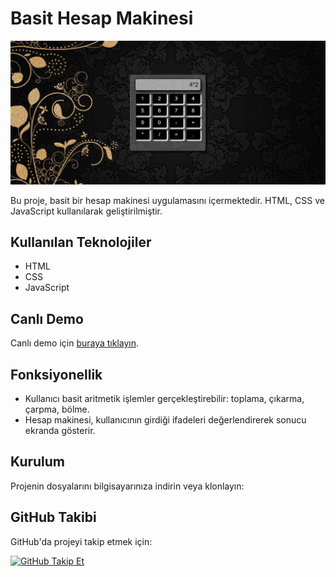 # Basit Hesap Makinesi

![Hesap Makinesi](./img/Screenshot_2.jpg)

Bu proje, basit bir hesap makinesi uygulamasını içermektedir. HTML, CSS ve JavaScript kullanılarak geliştirilmiştir.

## Kullanılan Teknolojiler

- HTML
- CSS
- JavaScript

## Canlı Demo

Canlı demo için [buraya tıklayın](https://hesapmakinesi-js.vercel.app/).



## Fonksiyonellik

- Kullanıcı basit aritmetik işlemler gerçekleştirebilir: toplama, çıkarma, çarpma, bölme.
- Hesap makinesi, kullanıcının girdiği ifadeleri değerlendirerek sonucu ekranda gösterir.

## Kurulum

Projenin dosyalarını bilgisayarınıza indirin veya klonlayın:

## GitHub Takibi

GitHub'da projeyi takip etmek için:

[![GitHub Takip Et](https://img.shields.io/github/followers/kullanici.svg?style=social&label=GitHub%20Takip%20Et)](https://github.com/Mehmet-github06)